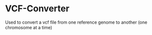 VCF-Converter
=============

Used to convert a vcf file from one reference genome to another (one chromosome at a time)